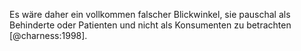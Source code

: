 Es wäre daher ein vollkommen falscher Blickwinkel, sie pauschal als Behinderte oder Patienten und nicht als Konsumenten zu betrachten [@charness:1998].